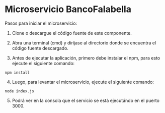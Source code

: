 # Microservicio BancoFalabella
Pasos para iniciar el microservicio:

1. Clone o descargue el código fuente de este componente.

2. Abra una terminal (cmd) y diríjase al directorio donde se encuentra el código fuente descargado.

3. Antes de ejecutar la aplicación, primero debe instalar el npm, para esto ejecute el siguiente comando:
```
npm install
```

4. Luego, para levantar el microservicio, ejecute el siguiente comando:
```
node index.js
```

5. Podrá ver en la consola que el servicio se está ejecutándo en el puerto 3000.
